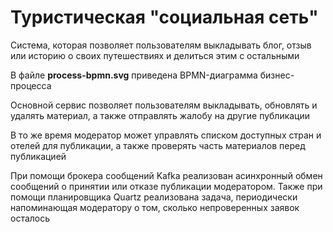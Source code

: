 # Туристическая "социальная сеть"
Система, которая позволяет пользователям выкладывать блог, отзыв или историю о своих путешествиях и делиться этим с остальными

В файле **process-bpmn.svg** приведена BPMN-диаграмма бизнес-процесса

Основной сервис позволяет пользователям выкладывать, обновлять и удалять материал, а также отправлять жалобу на другие публикации

В то же время модератор может управлять списком доступных стран и отелей для публикации, а также проверять часть материалов перед публикацией

При помощи брокера сообщений Kafka реализован асинхронный обмен сообщений о принятии или отказе публикации модератором. 
Также при помощи планировщика Quartz реализована задача, периодически напоминающая модератору о том, сколько непроверенных заявок осталось
